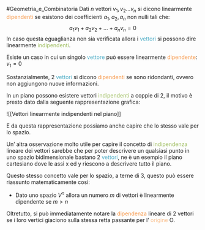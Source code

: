 #Geometria_e_Combinatoria 
Dati $n$ vettori $v_{1},v_{2}\dots v_{n}$ si dicono linearmente <font color="#f79646">dipendenti</font> se esistono dei coefficienti $a_{1},a_{2},a_{n}$ non nulli tali che: $$a_{1}v_{1}+a_{2}v_{2}+\dots+a_{n}v_{n}=0$$
In caso questa eguaglianza non sia verificata allora i <font color="#4bacc6">vettori</font> si possono dire linearmente <font color="#9bbb59">indipendenti</font>.

Esiste un caso in cui un singolo <font color="#4bacc6">vettore</font> può essere linearmente <font color="#f79646">dipendente</font>: $v_{1}=0$

Sostanzialmente, 2 <font color="#4bacc6">vettori</font> si dicono <font color="#f79646">dipendenti</font> se sono ridondanti, ovvero non aggiungono nuove informazioni. 

In un piano possono esistere vettori <font color="#9bbb59">indipendenti</font> a coppie di 2, il motivo è presto dato dalla seguente rappresentazione grafica:

![[Vettori linearmente indipendenti nel piano]]

E da questa rappresentazione possiamo anche capire che lo stesso vale per lo spazio.

Un’ altra osservazione molto utile per capire il concetto di <font color="#9bbb59">indipendenza</font> lineare dei vettori sarebbe che per poter descrivere un qualsiasi punto in uno spazio bidimensionale bastano 2 <font color="#4bacc6">vettori</font>, ne è un esempio il piano cartesiano dove le assi x ed y riescono a descrivere tutto il piano.

Questo stesso concetto vale per lo spazio, a terne di 3, questo può essere riassunto matematicamente così:

- Dato uno spazio $V^n$ allora un numero $m$ di vettori è linearmente dipendente se $m > n$

Oltretutto, si può immediatamente notare la <font color="#f79646">dipendenza</font> lineare di 2 vettori se i loro vertici giaciono sulla stessa retta passante per l’ <font color="#fac08f">origine</font> O.


